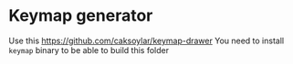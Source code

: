 # Keymap generator

Use this https://github.com/caksoylar/keymap-drawer
You need to install `keymap` binary to be able to build this folder

